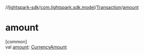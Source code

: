 //[lightspark-sdk](../../../index.md)/[com.lightspark.sdk.model](../index.md)/[Transaction](index.md)/[amount](amount.md)

# amount

[common]\
val [amount](amount.md): [CurrencyAmount](../-currency-amount/index.md)
